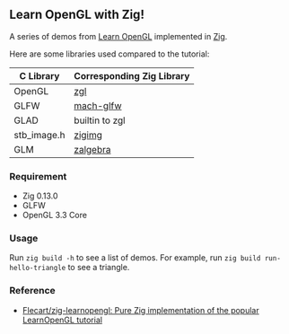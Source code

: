 ## Learn OpenGL with Zig! 

A series of demos from [Learn OpenGL](https://learnopengl.com/) implemented in [Zig](https://github.com/ziglang/zig).

Here are some libraries used compared to the tutorial:

| C Library | Corresponding Zig Library |
| - | - | 
| OpenGL | [zgl](https://github.com/ziglibs/zgl) |
| GLFW | [mach-glfw](https://github.com/slimsag/mach-glfw) |
| GLAD | builtin to zgl |
| stb_image.h | [zigimg](https://github.com/zigimg/zigimg) |
| GLM | [zalgebra](https://github.com/glyh/zalgebra/tree/main) |

### Requirement

- Zig 0.13.0
- GLFW
- OpenGL 3.3 Core

### Usage

Run `zig build -h` to see a list of demos. For example, run `zig build run-hello-triangle` to see a triangle.

### Reference 
- [Flecart/zig-learnopengl: Pure Zig implementation of the popular LearnOpenGL tutorial](https://github.com/Flecart/zig-learnopengl)

